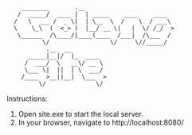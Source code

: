         ________       .__                           
       /  _____/  ____ |  | _____    ____    ____    
      /   \  ___ /  _ \|  | \__  \  /    \  / ___\   
      \    \_\  (  <_> )  |__/ __ \|   |  \/ /_/  >  
       \______  /\____/|____(____  /___|  /\___  / 
              \/                 \/     \//_____/                                                       
               .__  __          
          _____|__|/  |_  ____  
         /  ___/  \   __\/ __ \ 
         \___ \|  ||  | \  ___/ 
        /____  >__||__|  \___  >
             \/              \/ 
                        
Instructions:
1) Open site.exe to start the local server.
2) In your browser, navigate to http://localhost:8080/
